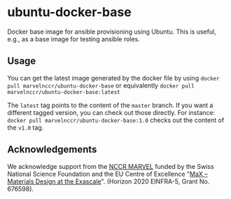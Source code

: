# ubuntu-docker-base

Docker base image for ansible provisioning using Ubuntu.
This is useful, e.g., as a base image for testing ansible roles.

## Usage

You can get the latest image generated by the docker file by using
`docker pull marvelnccr/ubuntu-docker-base`
or equivalently
`docker pull marvelnccr/ubuntu-docker-base:latest`

The `latest` tag points to the content of the `master` branch.
If you want a different tagged version, you can check out those directly.
For instance:
`docker pull marvelnccr/ubuntu-docker-base:1.0`
checks out the content of the `v1.0` tag.

## Acknowledgements
We acknowledge support from the [NCCR MARVEL](http://nccr-marvel.ch/) 
funded by the Swiss National Science Foundation and the 
EU Centre of Excellence "[MaX – Materials Design at the Exascale](http://www.max-centre.eu/)". 
(Horizon 2020 EINFRA-5, Grant No. 676598).
